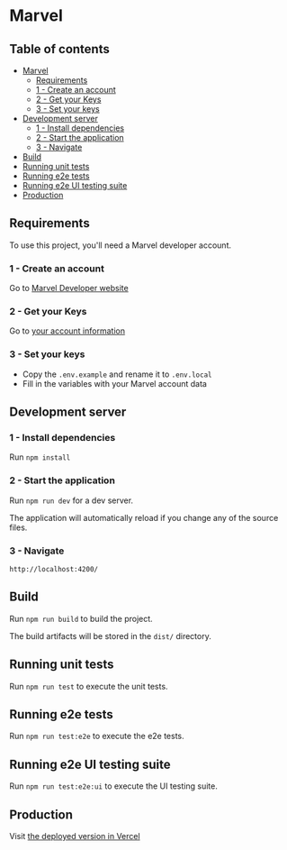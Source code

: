 # Marvel

## Table of contents

- [Marvel](#marvel)
  - [Requirements](#requirements)
  * [1 - Create an account](#1---create-an-account)
  * [2 - Get your Keys](#2---get-your-keys)
  * [3 - Set your keys](#3---set-your-keys)
- [Development server](#development-server)
  - [1 - Install dependencies](#1---install-dependencies)
  - [2 - Start the application](#2---start-the-application)
  - [3 - Navigate](#3---navigate)
- [Build](#build)
- [Running unit tests](#running-unit-tests)
- [Running e2e tests](#running-e2e-tests)
- [Running e2e UI testing suite](#running-e2e-ui-testing-suite)
- [Production](#production)

## Requirements

To use this project, you'll need a Marvel developer account.

### 1 - Create an account

Go to [Marvel Developer website](https://developer.marvel.com/)

### 2 - Get your Keys

Go to [your account information](https://developer.marvel.com/account)

### 3 - Set your keys

- Copy the `.env.example` and rename it to `.env.local`
- Fill in the variables with your Marvel account data

## Development server

### 1 - Install dependencies

Run `npm install`

### 2 - Start the application

Run `npm run dev` for a dev server.

The application will automatically reload if you change any of the source files.

### 3 - Navigate

`http://localhost:4200/`

## Build

Run `npm run build` to build the project.

The build artifacts will be stored in the `dist/` directory.

## Running unit tests

Run `npm run test` to execute the unit tests.

## Running e2e tests

Run `npm run test:e2e` to execute the e2e tests.

## Running e2e UI testing suite

Run `npm run test:e2e:ui` to execute the UI testing suite.

## Production

Visit [the deployed version in Vercel](https://marvel-eight-eta.vercel.app/)
